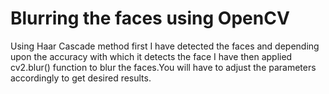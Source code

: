# Blurring the faces using OpenCV
Using Haar Cascade method first I have detected the faces and depending upon the accuracy with which it detects the face I have then applied cv2.blur() function to blur the faces.You will have to adjust the parameters accordingly to get desired results.
